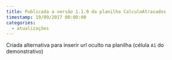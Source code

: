 ```yaml
---
title: Publicada a versão 1.1.0 da planilha CalculoAtrasados
timestamp: 19/09/2017 00:00:00
categories:
  - atualizações
---
```


Criada alternativa para inserir url oculto na planilha (célula `A1` do demonstrativo)